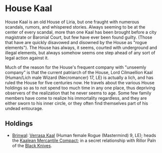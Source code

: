 # House Kaal
House Kaal is an old House of Liria, but one fraught with numerous scandals, rumors, and whispered stories. Always seeming to be at the center of every scandal, more than one Kaal has been brought before a city magistrate or Baronial Court, but few have ever been found guilty. (Those that have are quickly disavowed and disowned by the House as "rogue elements"). The House has always, it seems, courted with underground and illegal elements, but always somehow seems one step ahead of any sort of legal action against it.

Much of the reason for the House's frequent company with "unseemly company" is that the current patriarch of the House, Lord Cilmaellion Kaal (Human/Lich male Wizard (Necromancer) 17, LE) is actually a lich, and has ruled the House for five centuries now. He travels about the various House holdings so as to not spend too much time in any one place, thus depriving observers of the realization that he never seems to age. Some few family members have come to realize his immortality regardless, and they are either sworn to his inner circle, or they often find themselves part of his undead entourage.

## Holdings
* [Brinwal](/Cities/Brinwal.md): [Verrasa Kaal](/People/VerrasaKaal.md) (Human female Rogue (Mastermind) 9, LE); heads the [Kaalean Mercantile Compact](/Organizations/MerchantGuilds/KaaleanMercantileCompact.md); in a secret relationship with Rillor Paln of the [Black Knives](/Organizations/RoguesGuilds/BlackKnives.md).



